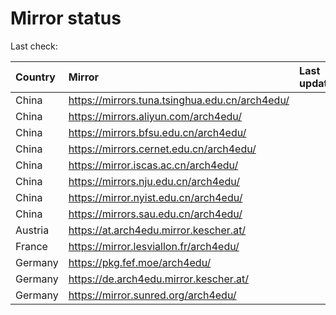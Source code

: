 <script src="./time.js"></script>
# Mirror status
Last check: <script type="text/javascript">localize(1712582373.1391118);</script>

|Country|Mirror|Last update|
|:------|:-----|:----------|
|China|https://mirrors.tuna.tsinghua.edu.cn/arch4edu/|<script type="text/javascript">localize(1712559376);</script>|
|China|https://mirrors.aliyun.com/arch4edu/|<script type="text/javascript">localize(1712559376);</script>|
|China|https://mirrors.bfsu.edu.cn/arch4edu/|<script type="text/javascript">localize(1712559376);</script>|
|China|https://mirrors.cernet.edu.cn/arch4edu/|<script type="text/javascript">localize(1712559376);</script>|
|China|https://mirror.iscas.ac.cn/arch4edu/|<script type="text/javascript">localize(1712558059);</script>|
|China|https://mirrors.nju.edu.cn/arch4edu/|<script type="text/javascript">localize(1712514517);</script>|
|China|https://mirror.nyist.edu.cn/arch4edu/|<script type="text/javascript">localize(1712559376);</script>|
|China|https://mirrors.sau.edu.cn/arch4edu/|<script type="text/javascript">localize(1712559376);</script>|
|Austria|https://at.arch4edu.mirror.kescher.at/|<script type="text/javascript">localize(1712559376);</script>|
|France|https://mirror.lesviallon.fr/arch4edu/|<script type="text/javascript">localize(1712558059);</script>|
|Germany|https://pkg.fef.moe/arch4edu/|<script type="text/javascript">localize(1712559376);</script>|
|Germany|https://de.arch4edu.mirror.kescher.at/|<script type="text/javascript">localize(1712559376);</script>|
|Germany|https://mirror.sunred.org/arch4edu/|<script type="text/javascript">localize(1712559376);</script>|

<script src="./tablefilter/tablefilter.js"></script>
<script src="./table.js"></script>